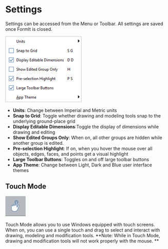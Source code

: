 # Settings

Settings can be accessed from the Menu or Toolbar. All settings are saved once FormIt is closed.

![](/assets/settings_menu.png)

* **Units**: Change between Imperial and Metric units
* **Snap to Grid**: Toggle whether drawing and modeling tools snap to the underlying ground-place grid
* **Display Editable Dimensions**:Toggle the display of dimensions while drawing and editing
* **Show Edited Groups Only**: When on, all other groups are hidden while another group is edited.
* **Pre-selection Highlight**: If on, when you hover the mouse over all objects, edges, faces, and points get a visual highlight 
* **Large Toolbar Buttons**: Toggles on and off large toolbar buttons
* **App Theme**: Change between Light, Dark and Blue user interface themes

## Touch Mode

![](/assets/touch_mode_icon.png)

Touch Mode allows you to use Windows equipped with touch screens. When on, you can use a single touch and drag to select and interact with drawing, modeling and modification tools. **Note: While in Touch Mode, drawing and modification tools will not work properly with the mouse. **

